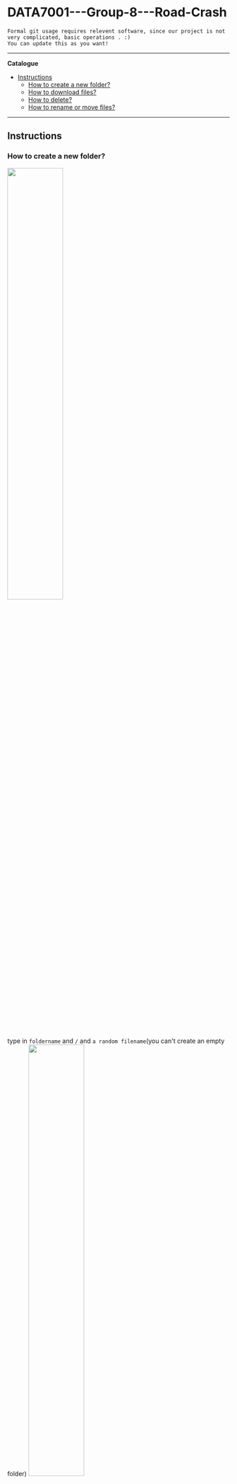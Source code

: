 # DATA7001---Group-8---Road-Crash
`Formal git usage requires relevent software, since our project is not very complicated, basic operations . :)`  
`You can update this as you want!`

---
<strong>Catalogue</strong>
- [Instructions](#instructions)
  - [How to create a new folder?](#how-to-create-a-new-folder)
  - [How to download files?](#how-to-download-files)
  - [How to delete?](#how-to-delete)
  - [How to rename or move files?](#how-to-rename-or-move-files)
---
## Instructions
### How to create a new folder?
<img src="https://user-images.githubusercontent.com/89439984/133027074-072f2ff2-4e59-4282-a2df-5736dd7792d6.png" width=50% height=50% />

type in `foldername` and `/` and `a random filename`(you can't create an empty folder)
<img src="https://user-images.githubusercontent.com/89439984/133035379-c5329cba-7780-430e-a03e-bd10e0fc517b.png" width=50% height=50% />

<img src="https://user-images.githubusercontent.com/89439984/133035517-dbbafa33-124b-42fa-9ca8-bb5088a8f9bf.png" width=50% height=50% />

Uploading files is likewise.

### How to download files?
* <strong>Download all:</strong>
<img src="https://user-images.githubusercontent.com/89439984/133035778-6d96d417-e01a-4e8c-8c7f-831973a66ff7.png" width=50% height=50% />

* <strong>Download one specific file:</strong>
Rightclick on that file and choose `save the link as`

### How to delete?
* <strong>Delete folder:</strong>
Click into that folder and:
<img src="https://user-images.githubusercontent.com/89439984/133036806-d036d4a5-1214-4dad-8dea-843b52b173c1.png" width=50% height=50% />

* <strong>Delete file:</strong>
Click into that file and:
<img src="https://user-images.githubusercontent.com/89439984/133037050-7357a088-440e-4aae-ab4f-42310123e474.png" width=50% height=50% />

### How to rename or move files?
Click into one file and:  
<img src="https://user-images.githubusercontent.com/89439984/133088573-af7bdac6-e7a2-4600-ba42-486a051b03d9.png" width=30% height=30% />

<img src="https://user-images.githubusercontent.com/89439984/133089268-c570658e-4ab1-43a2-9efb-af4deb93e96e.png" width=50% height=50% />

<img src="https://user-images.githubusercontent.com/89439984/133089864-606df837-3254-463b-9a4a-b991f9d1a56d.png" width=50% height=50% />

